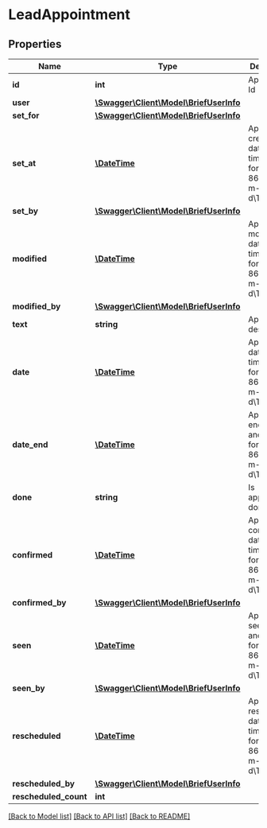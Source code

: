 # LeadAppointment

## Properties
Name | Type | Description | Notes
------------ | ------------- | ------------- | -------------
**id** | **int** | Appointment Id | [optional] 
**user** | [**\Swagger\Client\Model\BriefUserInfo**](BriefUserInfo.md) |  | [optional] 
**set_for** | [**\Swagger\Client\Model\BriefUserInfo**](BriefUserInfo.md) |  | [optional] 
**set_at** | [**\DateTime**](\DateTime.md) | Appointment creation date and time in format ISO 8601 (Y-m-d\\TH:i:sP) | [optional] 
**set_by** | [**\Swagger\Client\Model\BriefUserInfo**](BriefUserInfo.md) |  | [optional] 
**modified** | [**\DateTime**](\DateTime.md) | Appointment modification date and time in format ISO 8601 (Y-m-d\\TH:i:sP) | [optional] 
**modified_by** | [**\Swagger\Client\Model\BriefUserInfo**](BriefUserInfo.md) |  | [optional] 
**text** | **string** | Appointment description | [optional] 
**date** | [**\DateTime**](\DateTime.md) | Appointment date and time in format ISO 8601 (Y-m-d\\TH:i:sP) | [optional] 
**date_end** | [**\DateTime**](\DateTime.md) | Appointment end date and time in format ISO 8601 (Y-m-d\\TH:i:sP) | [optional] 
**done** | **string** | Is appointment done? | [optional] 
**confirmed** | [**\DateTime**](\DateTime.md) | Appointment confirmed date and time in format ISO 8601 (Y-m-d\\TH:i:sP) | [optional] 
**confirmed_by** | [**\Swagger\Client\Model\BriefUserInfo**](BriefUserInfo.md) |  | [optional] 
**seen** | [**\DateTime**](\DateTime.md) | Appointment seen date and time in format ISO 8601 (Y-m-d\\TH:i:sP) | [optional] 
**seen_by** | [**\Swagger\Client\Model\BriefUserInfo**](BriefUserInfo.md) |  | [optional] 
**rescheduled** | [**\DateTime**](\DateTime.md) | Appointment rescheduled date and time in format ISO 8601 (Y-m-d\\TH:i:sP) | [optional] 
**rescheduled_by** | [**\Swagger\Client\Model\BriefUserInfo**](BriefUserInfo.md) |  | [optional] 
**rescheduled_count** | **int** |  | [optional] 

[[Back to Model list]](../../README.md#documentation-for-models) [[Back to API list]](../../README.md#documentation-for-api-endpoints) [[Back to README]](../../README.md)

